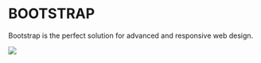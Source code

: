<h1>BOOTSTRAP</h1>

Bootstrap is the perfect solution for advanced and responsive web design.



![](bootstrap.gif)
